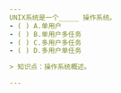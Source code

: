 ```yaml
---
UNIX系统是一个_____ 操作系统。
- ( ) A.单用户 
- ( ) B.单用户多任务 
- ( ) C.多用户多任务 
- ( ) D.多用户单任务

> 知识点：操作系统概述。

---
```


